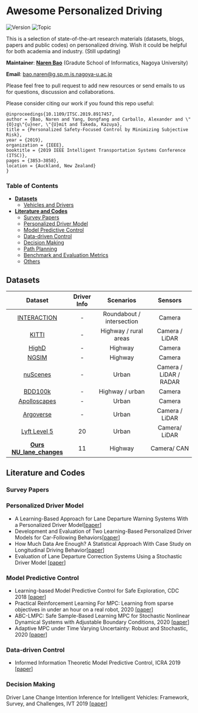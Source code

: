 # Awesome Personalized Driving


![Version](https://img.shields.io/badge/Version-1.0-yellow.svg)
![Topic](https://img.shields.io/badge/Topic-personalized--driving-%23ff69b4.svg)


This is a selection of state-of-the-art research materials (datasets, blogs, papers and public codes) on personalized driving. Wish it could be helpful for both academia and industry. (Still updating)

**Maintainer**: [**Naren Bao**](https://honalele.github.io/homepage/) (Gradute School of Informatics, Nagoya University)

**Email**: bao.naren@g.sp.m.is.nagoya-u.ac.jp

Please feel free to pull request to add new resources or send emails to us for questions, discussion and collaborations.

Please consider citing our work if you found this repo useful:

```
@inproceedings{10.1109/ITSC.2019.8917457,
author = {Bao, Naren and Yang, Dongfang and Carballo, Alexander and \"{O}zg\"{u}ner, \"{U}mit and Takeda, Kazuya},
title = {Personalized Safety-Focused Control by Minimizing Subjective Risk},
year = {2019},
organization = {IEEE},
booktitle = {2019 IEEE Intelligent Transportation Systems Conference (ITSC)},
pages = {3853–3858},
location = {Auckland, New Zealand}
}
```

### Table of Contents

<!-- TOC depthFrom:1 depthTo:6 withLinks:1 updateOnSave:1 orderedList:0 -->
- [**Datasets**](#datasets)
	- [Vehicles and Drivers](#vehicles-and-drivers)
- [**Literature and Codes**](#literature-and-codes)
	- [Survey Papers](#survey-papers)
	- [Personalized Driver Model](#personalized-driver-model)
	- [Model Predictive Control](#model-predictive-control)
	- [Data-driven Control](#data-driven-control)
	- [Decision Making](#decision-making)
	- [Path Planning](#path-planning)
	- [Benchmark and Evaluation Metrics](#benchmark-and-evaluation-metrics)
	- [Others](#others)
<!-- /TOC -->


## **Datasets**
|                           Dataset                            |            **Driver Info**            |         Scenarios         |        Sensors         |
| :----------------------------------------------------------: | :--------------------------: | :-----------------------: | :--------------------: |
|      [INTERACTION](http://www.interaction-dataset.com/)      | -  | Roundabout / intersection |     Camera     |
|        [KITTI](http://www.cvlibs.net/datasets/kitti/)        | -  |   Highway / rural areas   |     Camera / LiDAR     |
|           [HighD](https://www.highd-dataset.com/)            | -  |          Highway          |         Camera         |
| [NGSIM](https://ops.fhwa.dot.gov/trafficanalysistools/ngsim.htm) |    -     |      Highway   |         Camera         |
|            [nuScenes](https://www.nuscenes.org/)             |           -           |           Urban           | Camera / LiDAR / RADAR |
|  [BDD100k](https://bdd-data.berkeley.edu/)           | - |      Highway / urban      |         Camera         |
| [Apolloscapes](http://apolloscape.auto/?source=post_page-) | - |           Urban           |         Camera         |
| [Argoverse](https://www.argoverse.org/)            |      -     |           Urban           |     Camera / LiDAR     |
[Lyft Level 5](https://level5.lyft.com/dataset/)               | 20     | Urban                     | Camera/ LiDAR      
[**Ours NU_lane_changes**](https://level5.lyft.com/dataset/)               | 11    | Highway                     | Camera/ CAN 


## **Literature and Codes**
### Survey Papers
### Personalized Driver Model
- A Learning-Based Approach for Lane Departure Warning Systems With a Personalized Driver Model\[[paper](https://www.researchgate.net/publication/313394477_A_Learning-Based_Approach_for_Lane_Departure_Warning_Systems_With_a_Personalized_Driver_Model)\]
- Development and Evaluation of Two Learning-Based Personalized Driver Models for Car-Following Behaviors\[[paper](https://www.researchgate.net/publication/314797658_Development_and_Evaluation_of_Two_Learning-Based_Personalized_Driver_Models_for_Car-Following_Behaviors)\]
- How Much Data Are Enough? A Statistical Approach With Case Study on Longitudinal Driving Behavior\[[paper](https://www.researchgate.net/publication/317887204_How_Much_Data_Are_Enough_A_Statistical_Approach_With_Case_Study_on_Longitudinal_Driving_Behavior)\]
- Evaluation of Lane Departure Correction Systems Using a Stochastic Driver Model
 [[paper](https://www.researchgate.net/publication/313857392_Evaluation_of_Lane_Departure_Correction_Systems_Using_a_Stochastic_Driver_Model)\]

### Model Predictive Control
- Learning-based Model Predictive Control for Safe Exploration, CDC 2018 \[[paper](https://arxiv.org/abs/1803.08287)\]
- Practical Reinforcement Learning For MPC: Learning from sparse objectives in under an hour on a real robot, 2020 \[[paper](https://arxiv.org/pdf/2003.03200.pdf)\]
- ABC-LMPC: Safe Sample-Based Learning MPC for Stochastic Nonlinear Dynamical Systems with Adjustable Boundary Conditions, 2020 [[paper](https://arxiv.org/pdf/2003.01410.pdf)\]
- Adaptive MPC under Time Varying Uncertainty: Robust and Stochastic, 2020 [[paper](https://arxiv.org/pdf/1909.13473.pdf)\]




### Data-driven Control
- Informed Information Theoretic Model Predictive Control, ICRA 2019 \[[paper](https://arxiv.org/pdf/1707.02342.pdf)\]


### Decision Making
Driver Lane Change Intention Inference for Intelligent Vehicles: Framework, Survey, and Challenges, IVT 2019 [[paper](https://ieeexplore.ieee.org/document/8661600)\]
